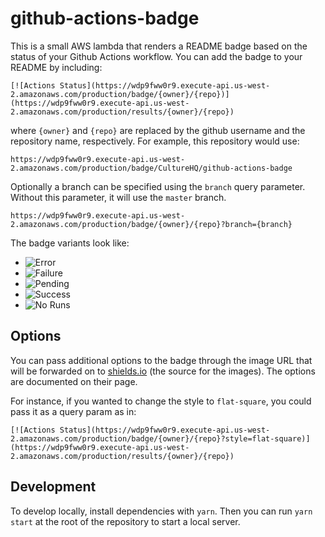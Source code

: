 # github-actions-badge

This is a small AWS lambda that renders a README badge based on the status of your Github Actions workflow. You can add the badge to your README by including:

```
[![Actions Status](https://wdp9fww0r9.execute-api.us-west-2.amazonaws.com/production/badge/{owner}/{repo})](https://wdp9fww0r9.execute-api.us-west-2.amazonaws.com/production/results/{owner}/{repo})
```

where `{owner}` and `{repo}` are replaced by the github username and the repository name, respectively. For example, this repository would use:

```
https://wdp9fww0r9.execute-api.us-west-2.amazonaws.com/production/badge/CultureHQ/github-actions-badge
```

Optionally a branch can be specified using the `branch` query parameter.
Without this parameter, it will use the `master` branch.

```
https://wdp9fww0r9.execute-api.us-west-2.amazonaws.com/production/badge/{owner}/{repo}?branch={branch}
```

The badge variants look like:

* ![Error](https://img.shields.io/badge/GitHub_Actions-error-red.svg?logo=github&logoColor=white)
* ![Failure](https://img.shields.io/badge/GitHub_Actions-failure-lightgrey.svg?logo=github&logoColor=white)
* ![Pending](https://img.shields.io/badge/GitHub_Actions-pending-yellow.svg?logo=github&logoColor=white)
* ![Success](https://img.shields.io/badge/GitHub_Actions-success-green.svg?logo=github&logoColor=white)
* ![No Runs](https://img.shields.io/badge/GitHub_Actions-no_runs-lightgrey.svg?logo=github&logoColor=white)

## Options

You can pass additional options to the badge through the image URL that will be forwarded on to [shields.io](https://shields.io/#/) (the source for the images). The options are documented on their page.

For instance, if you wanted to change the style to `flat-square`, you could pass it as a query param as in:

```
[![Actions Status](https://wdp9fww0r9.execute-api.us-west-2.amazonaws.com/production/badge/{owner}/{repo}?style=flat-square)](https://wdp9fww0r9.execute-api.us-west-2.amazonaws.com/production/results/{owner}/{repo})
```

## Development

To develop locally, install dependencies with `yarn`. Then you can run `yarn start` at the root of the repository to start a local server.
